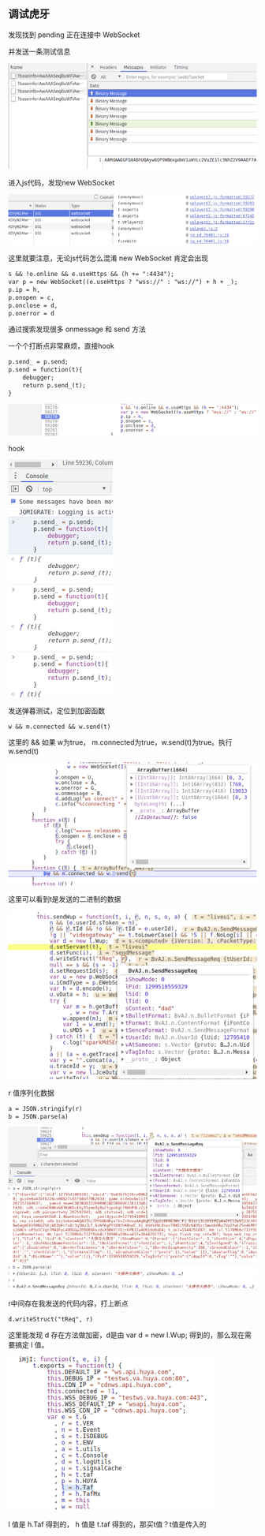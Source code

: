 ## 调试虎牙 

发现找到 pending 正在连接中 WebSocket

并发送一条测试信息

![debugger](../img/39.png)

进入js代码，发现new WebSocket

![debugger](../img/40.png)

这里就要注意，无论js代码怎么混淆 new WebSocket 肯定会出现

    s && !o.online && e.useHttps && (h += ":4434");
    var p = new WebSocket((e.useHttps ? "wss://" : "ws://") + h + _);
    p.ip = h,
    p.onopen = c,
    p.onclose = d,
    p.onerror = d
    
通过搜索发现很多 onmessage 和 send 方法

一个个打断点非常麻烦，直接hook
    
    p.send_ = p.send;
    p.send = function(t){
        debugger;
        return p.send_(t);
    }

![debugger](../img/41.png)

hook

![debugger](../img/42.png)

发送弹暮测试，定位到加密函数

    w && m.connected && w.send(t)

这里的 && 如果 w为true， m.connected为true，w.send(t)为true。执行w.send(t)

![debugger](../img/44.png)

这里可以看到t是发送的二进制的数据

![debugger](../img/43.png)

r 值序列化数据 

    a = JSON.stringify(r)
    b = JSON.parse(a)

![debugger](../img/46.png)

r中间存在我发送的代码内容，打上断点

    d.writeStruct("tReq", r)

这里能发现 d 存在方法做加密，d是由 var d = new l.Wup; 得到的，那么现在需要搞定 l 值。

![debugger](../img/45.png)

l 值是 h.Taf 得到的， h 值是 t.taf 得到的，那买t值？t值是传入的